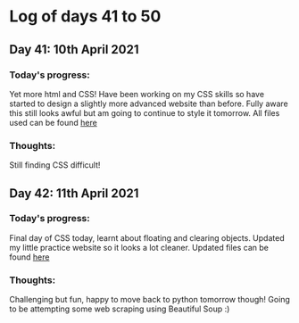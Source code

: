 # Log of days 41 to 50

## Day 41: 10th April 2021

### Today's progress:

Yet more html and CSS! Have been working on my CSS skills so have started to design a slightly more advanced website than before. Fully aware this still looks awful but am going to continue to style it tomorrow. All files used can be found [here](https://github.com/blain1995/100DaysOfCode/blob/main/scripts/days41to50/day41)

### Thoughts:

Still finding CSS difficult!

## Day 42: 11th April 2021

### Today's progress:

Final day of CSS today, learnt about floating and clearing objects. Updated my little practice website so it looks a lot cleaner. Updated files can be found [here](https://github.com/blain1995/100DaysOfCode/blob/main/scripts/days41to50/day42)

### Thoughts:

Challenging but fun, happy to move back to python tomorrow though! Going to be attempting some web scraping using Beautiful Soup :) 
